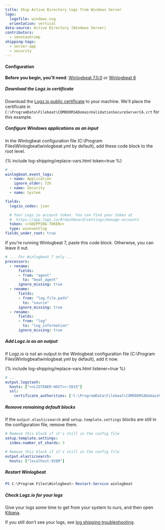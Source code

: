 ```yaml
---
title: Ship Active Directory logs from Windows Server
logo:
  logofile: windows.svg
  orientation: vertical
data-source: Active Directory (Windows Server)
contributors:
  - imnotashrimp
shipping-tags:
  - server-app
  - security
---
```


#### Configuration

**Before you begin, you'll need**:
[Winlogbeat 7.0.0](https://www.elastic.co/downloads/past-releases/winlogbeat-7-0-0) or
[Winlogbeat 6](https://www.elastic.co/guide/en/beats/winlogbeat/6.8/winlogbeat-installation.html)

<div class="tasklist">

##### Download the Logz.io certificate

Download the [Logz.io public certificate](https://raw.githubusercontent.com/logzio/public-certificates/master/COMODORSADomainValidationSecureServerCA.crt) to your machine.
We'll place the certificate in `C:\ProgramData\Filebeat\COMODORSADomainValidationSecureServerCA.crt` for this example.

##### Configure Windows applications as an input

In the Winlogbeat configuration file (C:\Program Files\Winlogbeat\winlogbeat.yml by default),
add these code block to the root level.

{% include log-shipping/replace-vars.html token=true %}

```yaml
# ...
winlogbeat.event_logs:
  - name: Application
    ignore_older: 72h
  - name: Security
  - name: System

fields:
  logzio_codec: json

  # Your Logz.io account token. You can find your token at
  #  https://app.logz.io/#/dashboard/settings/manage-accounts
  token: <<SHIPPING-TOKEN>>
  type: wineventlog
fields_under_root: true
```

If you're running Winlogbeat 7, paste this code block.
Otherwise, you can leave it out.

```yaml
# ... For Winlogbeat 7 only ...
processors:
  - rename:
      fields:
      - from: "agent"
        to: "beat_agent"
      ignore_missing: true
  - rename:
      fields:
      - from: "log.file.path"
        to: "source"
      ignore_missing: true
  - rename:
      fields:
      - from: "log"
        to: "log_information"
      ignore_missing: true
```

##### Add Logz.io as an output

If Logz.io is not an output in the Winlogbeat configuration file (C:\Program Files\Winlogbeat\winlogbeat.yml by default), add it now.

{% include log-shipping/replace-vars.html listener=true %}

```yaml
# ...
output.logstash:
  hosts: ["<<LISTENER-HOST>>:5015"]
  ssl:
    certificate_authorities: ['C:\ProgramData\Filebeat\COMODORSADomainValidationSecureServerCA.crt']
```

##### Remove remaining default blocks

If the `output.elasticsearch` and `setup.template.settings` blocks are still in the configuration file, remove them.

```yaml
# Remove this block if it's still in the config file
setup.template.settings:
  index.number_of_shards: 3
```

```yaml
# Remove this block if it's still in the config file
output.elasticsearch:
  hosts: ["localhost:9200"]
```

##### Restart Winlogbeat

```powershell
PS C:\Program Files\Winlogbeat> Restart-Service winlogbeat
```

##### Check Logz.io for your logs

Give your logs some time to get from your system to ours, and then open [Kibana](https://app.logz.io/#/dashboard/kibana).

If you still don't see your logs, see [log shipping troubleshooting]({{site.baseurl}}/user-guide/log-shipping/log-shipping-troubleshooting.html).

</div>
